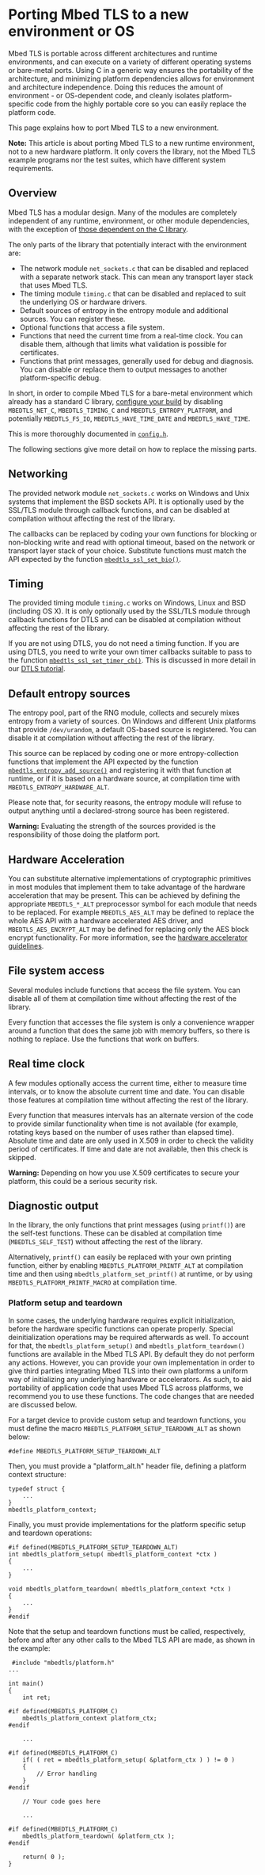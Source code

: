 # Porting Mbed TLS to a new environment or OS

Mbed TLS is portable across different architectures and runtime environments, and can execute on a variety of different operating systems or bare-metal ports. Using C in a generic way ensures the portability of the architecture, and minimizing platform dependencies allows for environment and architecture independence. Doing this reduces the amount of environment - or OS-dependent code, and cleanly isolates platform-specific code from the highly portable core so you can easily replace the platform code.

This page explains how to port Mbed TLS to a new environment.

<span class="notes">**Note:** This article is about porting Mbed TLS to a new runtime environment, not to a new hardware platform. It only covers the library, not the Mbed TLS example programs nor the test suites, which have different system requirements.</span>

## Overview

Mbed TLS has a modular design. Many of the modules are completely independent of any runtime, environment, or other module dependencies, with the exception of [those dependent on the C library](https://tls.mbed.org/kb/development/what-external-dependencies-does-mbedtls-rely-on).

The only parts of the library that potentially interact with the environment are:

* The network module `net_sockets.c` that can be disabled and replaced with a separate network stack. This can mean any transport layer stack that uses Mbed TLS.
* The timing module `timing.c` that can be disabled and replaced to suit the underlying OS or hardware drivers.
* Default sources of entropy in the entropy module and additional sources. You can register these.
* Optional functions that access a file system.
* Functions that need the current time from a real-time clock. You can disable them, although that limits what validation is possible for certificates.
* Functions that print messages, generally used for debug and diagnosis. You can disable or replace them to output messages to another platform-specific debug.

In short, in order to compile Mbed TLS for a bare-metal environment which already has a standard C library, [configure your build](https://tls.mbed.org/kb/compiling-and-building/how-do-i-configure-mbedtls) by disabling `MBEDTLS_NET_C`, `MBEDTLS_TIMING_C` and `MBEDTLS_ENTROPY_PLATFORM`, and potentially `MBEDTLS_FS_IO`, `MBEDTLS_HAVE_TIME_DATE` and `MBEDTLS_HAVE_TIME`.

This is more thoroughly documented in [`config.h`](https://tls.mbed.org/api/config_8h.html).

The following sections give more detail on how to replace the missing parts.

## Networking

The provided network module `net_sockets.c` works on Windows and Unix systems that implement the BSD sockets API. It is optionally used by the SSL/TLS module through callback functions, and can be disabled at compilation without affecting the rest of the library.

The callbacks can be replaced by coding your own functions for blocking or non-blocking write and read with optional timeout, based on the network or transport layer stack of your choice. Substitute functions must match the API expected by the function [`mbedtls_ssl_set_bio()`](https://tls.mbed.org/api/ssl_8h.html).

## Timing

The provided timing module `timing.c` works on Windows, Linux and BSD (including OS X). It is only optionally used by the SSL/TLS module through callback functions for DTLS and can be disabled at compilation without affecting the rest of the library.

If you are not using DTLS, you do not need a timing function. If you are using DTLS, you need to write your own timer callbacks suitable to pass to the function [`mbedtls_ssl_set_timer_cb()`](https://tls.mbed.org/api/ssl_8h.html). This is discussed in more detail in our [DTLS tutorial](https://tls.mbed.org/kb/how-to/dtls-tutorial).

## Default entropy sources

The entropy pool, part of the RNG module, collects and securely mixes entropy from a variety of sources. On Windows and different Unix platforms that provide `/dev/urandom`, a default OS-based source is registered. You can disable it at compilation without affecting the rest of the library.

This source can be replaced by coding one or more entropy-collection functions that implement the API expected by the function [`mbedtls_entropy_add_source()`](https://tls.mbed.org/api/entropy_8h.html) and registering it with that function at runtime, or if it is based on a hardware source, at compilation time with `MBEDTLS_ENTROPY_HARDWARE_ALT`.

Please note that, for security reasons, the entropy module will refuse to output anything until a declared-strong source has been registered.

<span class="warnings">**Warning:** Evaluating the strength of the sources provided is the responsibility of those doing the platform port.</span>

## Hardware Acceleration

You can substitute alternative implementations of cryptographic primitives in most modules that implement them to take advantage of the hardware acceleration that may be present. This can be achieved by defining the appropriate `MBEDTLS_*_ALT` preprocessor symbol for each module that needs to be replaced. For example `MBEDTLS_AES_ALT` may be defined to replace the whole AES API with a hardware accelerated AES driver, and `MBEDTLS_AES_ENCRYPT_ALT` may be defined for replacing only the AES block encrypt functionality. For more information, see the [hardware accelerator guidelines](https://tls.mbed.org/kb/development/hw_acc_guidelines).

## File system access

Several modules include functions that access the file system. You can disable all of them at compilation time without affecting the rest of the library.

Every function that accesses the file system is only a convenience wrapper around a function that does the same job with memory buffers, so there is nothing to replace. Use the functions that work on buffers.

## Real time clock

A few modules optionally access the current time, either to measure time intervals, or to know the absolute current time and date. You can disable those features at compilation time without affecting the rest of the library.

Every function that measures intervals has an alternate version of the code to provide similar functionality when time is not available (for example, rotating keys based on the number of uses rather than elapsed time). Absolute time and date are only used in X.509 in order to check the validity period of certificates. If time and date are not available, then this check is skipped.

<span class="warnings">**Warning:** Depending on how you use X.509 certificates to secure your platform, this could be a serious security risk.</span>

## Diagnostic output

In the library, the only functions that print messages (using `printf()`) are the self-test functions. These can be disabled at compilation time (`MBEDTLS_SELF_TEST`) without affecting the rest of the library.

Alternatively, `printf()` can easily be replaced with your own printing function, either by enabling `MBEDTLS_PLATFORM_PRINTF_ALT` at compilation time and then using `mbedtls_platform_set_printf()` at runtime, or by using `MBEDTLS_PLATFORM_PRINTF_MACRO` at compilation time.

### Platform setup and teardown

In some cases, the underlying hardware requires explicit initialization, before the hardware specific functions can operate properly.
Special deinitialization operations may be required afterwards as well.
To account for that, the `mbedtls_platform_setup()` and `mbedtls_platform_teardown()` functions are available in the Mbed TLS API.
By default they do not perform any actions.
However, you can provide your own implementation in order to give third parties integrating Mbed TLS into their own platforms a uniform way of initializing any underlying hardware or accelerators.
As such, to aid portability of application code that uses Mbed TLS across platforms, we recommend you to use these functions.
The code changes that are needed are discussed below.

For a target device to provide custom setup and teardown functions, you must define the macro `MBEDTLS_PLATFORM_SETUP_TEARDOWN_ALT` as shown below:
```
#define MBEDTLS_PLATFORM_SETUP_TEARDOWN_ALT
```
Then, you must provide a "platform_alt.h" header file, defining a platform context structure:
```
typedef struct {
    ...
}
mbedtls_platform_context;
```
Finally, you must provide implementations for the platform specific setup and teardown operations:
```
#if defined(MBEDTLS_PLATFORM_SETUP_TEARDOWN_ALT)
int mbedtls_platform_setup( mbedtls_platform_context *ctx )
{
    ...
}

void mbedtls_platform_teardown( mbedtls_platform_context *ctx )
{
    ...
}
#endif
```

Note that the setup and teardown functions must be called, respectively, before and after any other calls to the Mbed TLS API are made, as shown in the example:

```
 #include "mbedtls/platform.h"
...

int main()
{
    int ret;

#if defined(MBEDTLS_PLATFORM_C)
    mbedtls_platform_context platform_ctx;
#endif

    ...

#if defined(MBEDTLS_PLATFORM_C)
    if( ( ret = mbedtls_platform_setup( &platform_ctx ) ) != 0 )
    {
        // Error handling
    }
#endif

    // Your code goes here

    ...

#if defined(MBEDTLS_PLATFORM_C)
    mbedtls_platform_teardown( &platform_ctx );
#endif

    return( 0 );
}
```

<!---",how-do-i-port-mbed-tls-to-a-new-environment-OS,"How to port Mbed TLS to a new environment, architecture or OS",,"port, porting, environment, architecture, library, OS, system, network, timing, file system, entropy, platform",published,"2016-02-17 09:50:00",2,16866,"2017-04-23 14:37:00","Manuel PÃ©gouriÃ©-Gonnard"--->
